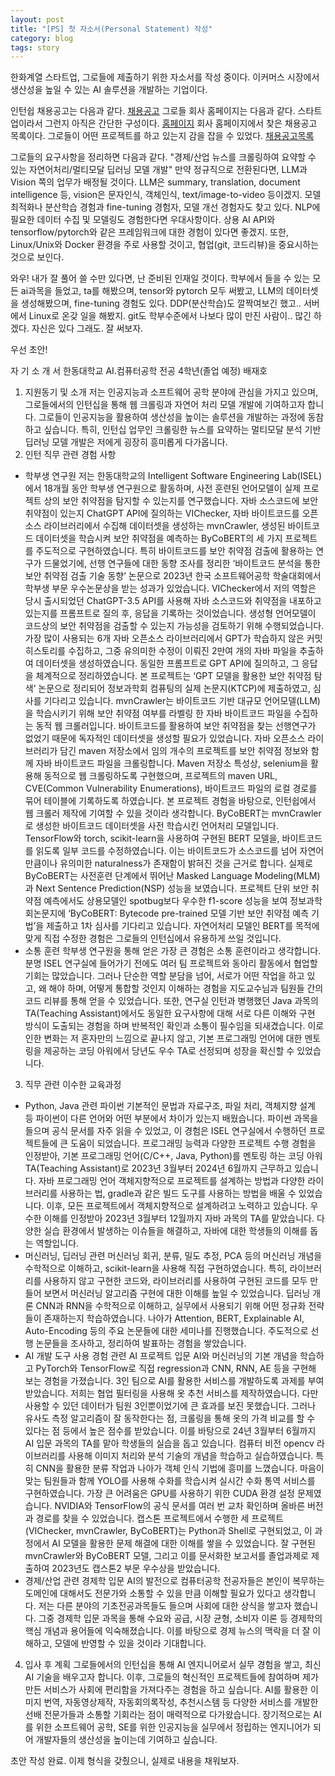 ```yaml
---
layout: post
title: "[PS] 첫 자소서(Personal Statement) 작성"
category: blog
tags: story
---
```


한화계열 스타트업, 그로들에 제출하기 위한 자소서를 작성 중이다.
이커머스 시장에서 생산성을 높일 수 있는 AI 솔루션을 개발하는 기업이다.

인턴쉽 채용공고는 다음과 같다.
[채용공고]
그로들 회사 홈페이지는 다음과 같다.
스타트업이라서 그런지 아직은 간단한 구성이다.
[홈페이지]
회사 홈페이지에서 찾은 채용공고 목록이다.
그로들이 어떤 프로젝트를 하고 있는지 감을 잡을 수 있었다.
[채용공고목록]

그로들의 요구사항을 정리하면 다음과 같다.
"경제/산업 뉴스를 크롤링하여 요약할 수 있는 자연어처리/멀티모달 딥러닝 모델 개발"
만약 정규직으로 전환된다면, LLM과 Vision 쪽의 업무가 배정될 것이다.
LLM은 summary, translation, document intelligence 등, vision은 문자인식, 객체인식, text/image-to-video 등이겠지.
모델 최적화나 분산학습 경험과 fine-tuning 경험자, 모델 개선 경험자도 찾고 있다.
NLP에 필요한 데이터 수집 및 모델링도 경험한다면 우대사항이다.
상용 AI API와 tensorflow/pytorch와 같은 프레임워크에 대한 경험이 있다면 좋겠지.
또한, Linux/Unix와 Docker 환경을 주로 사용할 것이고, 협업(git, 코드리뷰)을 중요시하는 것으로 보인다.

와우! 내가 잘 풀어 쓸 수만 있다면, 난 준비된 인재일 것이다.
학부에서 들을 수 있는 모든 ai과목을 들었고, ta를 해봤으며, tensor와 pytorch 모두 써봤고, LLM의 데이터셋을 생성해봤으며, fine-tuning 경험도 있다. DDP(분산학습)도 깔짝여보긴 했고..
서버에서 Linux로 온갖 일을 해봤지. git도 학부수준에서 나보다 많이 만진 사람이.. 많긴 하겠다. 자신은 있다 그래도. 잘 써보자.

우선 초안!

>
자 기 소 개 서
한동대학교 AI.컴퓨터공학 전공
4학년(졸업 예정) 배재호
1. 지원동기 및 소개
저는 인공지능과 소프트웨어 공학 분야에 관심을 가지고 있으며, 그로들에서의 인턴십을 통해 웹 크롤링과 자연어 처리 모델 개발에 기여하고자 합니다. 그로들이 인공지능을 활용하여 생산성을 높이는 솔루션을 개발하는 과정에 동참하고 싶습니다. 특히, 인턴십 업무인 크롤링한 뉴스를 요약하는 멀티모달 분석 기반 딥러닝 모델 개발은 저에게 굉장히 흥미롭게 다가옵니다. 
2. 인턴 직무 관련 경험 사항
- 학부생 연구원
저는 한동대학교의 Intelligent Software Engineering Lab(ISEL)에서 18개월 동안 학부생 연구원으로 활동하며, 사전 훈련된 언어모델이 실제 프로젝트 상의 보안 취약점을 탐지할 수 있는지를 연구했습니다. 자바 소스코드에 보안 취약점이 있는지 ChatGPT API에 질의하는 VIChecker, 자바 바이트코드를 오픈소스 라이브러리에서 수집해 데이터셋을 생성하는 mvnCrawler, 생성된 바이트코드 데이터셋을 학습시켜 보안 취약점을 예측하는 ByCoBERT의 세 가지 프로젝트를 주도적으로 구현하였습니다. 특히 바이트코드를 보안 취약점 검출에 활용하는 연구가 드물었기에, 선행 연구들에 대한 동향 조사를 정리한 ‘바이트코드 분석을 통한 보안 취약점 검출 기술 동향’ 논문으로 2023년 한국 소프트웨어공학 학술대회에서 학부생 부문 우수논문상을 받는 성과가 있었습니다.
VIChecker에서 저의 역할은 당시 출시되었던 ChatGPT-3.5 API를 사용해 자바 소스코드와 취약점을 내포하고 있는지를 프롬프트로 질의 후, 응답을 기록하는 것이었습니다. 생성형 언어모델이 코드상의 보안 취약점을 검출할 수 있는지 가능성을 검토하기 위해 수행되었습니다. 가장 많이 사용되는 6개 자바 오픈소스 라이브러리에서 GPT가 학습하지 않은 커밋 히스토리를 수집하고, 그중 유의미한 수정이 이뤄진 2만여 개의 자바 파일을 추출하여 데이터셋을 생성하였습니다. 동일한 프롬프트로 GPT API에 질의하고, 그 응답을 체계적으로 정리하였습니다. 본 프로젝트는 ‘GPT 모델을 활용한 보안 취약점 탐색’ 논문으로 정리되어 정보과학회 컴퓨팅의 실제 논문지(KTCP)에 제출하였고, 심사를 기다리고 있습니다.
mvnCrawler는 바이트코드 기반 대규모 언어모델(LLM)을 학습시키기 위해 보안 취약점 여부를 라벨링 한 자바 바이트코드 파일을 수집하는 동적 웹 크롤러입니다. 바이트코드를 활용하여 보안 취약점을 찾는 선행연구가 없었기 때문에 독자적인 데이터셋을 생성할 필요가 있었습니다. 자바 오픈소스 라이브러리가 담긴 maven 저장소에서 임의 개수의 프로젝트를 보안 취약점 정보와 함께 자바 바이트코드 파일을 크롤링합니다. Maven 저장소 특성상, selenium을 활용해 동적으로 웹 크롤링하도록 구현했으며, 프로젝트의 maven URL, CVE(Common Vulnerability Enumerations), 바이트코드 파일의 로컬 경로를 묶어 테이블에 기록하도록 하였습니다. 본 프로젝트 경험을 바탕으로, 인턴쉽에서 웹 크롤러 제작에 기여할 수 있을 것이라 생각합니다.
ByCoBERT는 mvnCrawler로 생성한 바이트코드 데이터셋을 사전 학습시킨 언어처리 모델입니다. TensorFlow와 torch, scikit-learn을 사용하여 구현된 BERT 모델을, 바이트코드를 읽도록 일부 코드를 수정하였습니다. 이는 바이트코드가 소스코드를 넘어 자연어만큼이나 유의미한 naturalness가 존재함이 밝혀진 것을 근거로 합니다. 실제로 ByCoBERT는 사전훈련 단계에서 뛰어난 Masked Language Modeling(MLM)과 Next Sentence Prediction(NSP) 성능을 보였습니다. 프로젝트 단위 보안 취약점 예측에서도 상용모델인 spotbug보다 우수한 f1-score 성능을 보여 정보과학회논문지에 ‘ByCoBERT: Bytecode pre-trained 모델 기반 보안 취약점 예측 기법’을 제출하고 1차 심사를 기다리고 있습니다. 자연어처리 모델인 BERT를 목적에 맞게 직접 수정한 경험은 그로들의 인턴십에서 유용하게 쓰일 것입니다.
- 소통 훈련
학부생 연구원을 통해 얻은 가장 큰 경험은 소통 훈련이라고 생각합니다. 분명 ISEL 연구실에 들어가기 전에도 여러 팀 프로젝트와 동아리 활동에서 협업할 기회는 많았습니다. 그러나 단순한 역할 분담을 넘어, 서로가 어떤 작업을 하고 있고, 왜 해야 하며, 어떻게 통합할 것인지 이해하는 경험을 지도교수님과 팀원들 간의 코드 리뷰를 통해 얻을 수 있었습니다. 또한, 연구실 인턴과 병행했던 Java 과목의 TA(Teaching Assistant)에서도 동일한 요구사항에 대해 서로 다른 이해와 구현 방식이 도출되는 경험을 하며 반복적인 확인과 소통이 필수임을 되새겼습니다. 이로 인한 변화는 저 혼자만의 느낌으로 끝나지 않고, 기본 프로그래밍 언어에 대한 멘토링을 제공하는 코딩 아워에서 당년도 우수 TA로 선정되며 성장을 확신할 수 있었습니다.
3. 직무 관련 이수한 교육과정
- Python, Java 관련
파이썬 기본적인 문법과 자료구조, 파일 처리, 객체지향 설계 등 파이썬이 다른 언어와 어떤 부분에서 차이가 있는지 배웠습니다. 파이썬 과목을 들으며 공식 문서를 자주 읽을 수 있었고, 이 경험은 ISEL 연구실에서 수행하던 프로젝트들에 큰 도움이 되었습니다. 프로그래밍 능력과 다양한 프로젝트 수행 경험을 인정받아, 기본 프로그래밍 언어(C/C++, Java, Python)를 멘토링 하는 코딩 아워 TA(Teaching Assistant)로 2023년 3월부터 2024년 6월까지 근무하고 있습니다.
자바 프로그래밍 언어 객체지향적으로 프로젝트를 설계하는 방법과 다양한 라이브러리를 사용하는 법, gradle과 같은 빌드 도구를 사용하는 방법을 배울 수 있었습니다. 이후, 모든 프로젝트에서 객체지향적으로 설계하려고 노력하고 있습니다. 우수한 이해를 인정받아 2023년 3월부터 12월까지 자바 과목의 TA를 맡았습니다. 다양한 실습 환경에서 발생하는 이슈들을 해결하고, 자바에 대한 학생들의 이해를 돕는 역할입니다.
- 머신러닝, 딥러닝 관련
머신러닝 회귀, 분류, 밀도 추정, PCA 등의 머신러닝 개념을 수학적으로 이해하고, scikit-learn을 사용해 직접 구현하였습니다. 특히, 라이브러리를 사용하지 않고 구현한 코드와, 라이브러리를 사용하여 구현된 코드를 모두 만들어 보면서 머신러닝 알고리즘 구현에 대한 이해를 높일 수 있었습니다.
딥러닝 개론 CNN과 RNN을 수학적으로 이해하고, 실무에서 사용되기 위해 어떤 정규화 전략들이 존재하는지 학습하였습니다. 나아가 Attention, BERT, Explainable AI, Auto-Encoding 등의 주요 논문들에 대한 세미나를 진행했습니다. 주도적으로 선행 논문들을 조사하고, 정리하여 발표하는 경험을 쌓았습니다.
- AI 개발 도구 사용 경험 관련
AI 프로젝트 입문 AI와 머신러닝의 기본 개념을 학습하고 PyTorch와 TensorFlow로 직접 regression과 CNN, RNN, AE 등을 구현해 보는 경험을 가졌습니다. 3인 팀으로 AI를 활용한 서비스를 개발하도록 과제를 부여받았습니다. 저희는 협업 필터링을 사용해 옷 추천 서비스를 제작하였습니다. 다만 사용할 수 있던 데이터가 팀원 3인뿐이었기에 큰 효과를 보진 못했습니다. 그러나 유사도 측정 알고리즘이 잘 동작한다는 점, 크롤링을 통해 옷의 가격 비교를 할 수 있다는 점 등에서 높은 점수를 받았습니다. 이를 바탕으로 24년 3월부터 6월까지 AI 입문 과목의 TA를 맡아 학생들의 실습을 돕고 있습니다.
컴퓨터 비전 opencv 라이브러리를 사용해 이미지 처리와 분석 기술의 개념을 학습하고 실습하였습니다. 특히 CNN을 활용한 분류 작업과 나아가 객체 인식 기법에 흥미를 느꼈습니다. 마음이 맞는 팀원들과 함께 YOLO를 사용해 수화를 학습시켜 실시간 수화 통역 서비스를 구현하였습니다. 가장 큰 어려움은 GPU를 사용하기 위한 CUDA 환경 설정 문제였습니다. NVIDIA와 TensorFlow의 공식 문서를 여러 번 교차 확인하며 올바른 버전과 경로를 찾을 수 있었습니다.
캡스톤 프로젝트에서 수행한 세 프로젝트(VIChecker, mvnCrawler, ByCoBERT)는 Python과 Shell로 구현되었고, 이 과정에서 AI 모델을 활용한 문제 해결에 대한 이해를 쌓을 수 있었습니다. 잘 구현된 mvnCrawler와 ByCoBERT 모델, 그리고 이를 문서화한 보고서를 졸업과제로 제출하여 2023년도 캡스톤2 부문 우수상을 받았습니다.
- 경제/산업 관련
경제학 입문 AI의 발전으로 컴퓨터공학 전공자들은 본인이 복무하는 도메인에 대해서도 전문가와 소통할 수 있을 만큼 이해할 필요가 있다고 생각합니다. 저는 다른 분야의 기초전공과목들도 들으며 사회에 대한 상식을 쌓고자 했습니다. 그중 경제학 입문 과목을 통해 수요와 공급, 시장 균형, 소비자 이론 등 경제학의 핵심 개념과 용어들에 익숙해졌습니다. 이를 바탕으로 경제 뉴스의 맥락을 더 잘 이해하고, 모델에 반영할 수 있을 것이라 기대합니다.
4. 입사 후 계획
그로들에서의 인턴십을 통해 AI 엔지니어로서 실무 경험을 쌓고, 최신 AI 기술을 배우고자 합니다. 이후, 그로들의 혁신적인 프로젝트들에 참여하며 제가 만든 서비스가 사회에 편리함을 가져다주는 경험을 하고 싶습니다. AI를 활용한 이미지 번역, 자동영상제작, 자동회의록작성, 추천시스템 등 다양한 서비스를 개발한 선배 전문가들과 소통할 기회라는 점이 매력적으로 다가왔습니다. 장기적으로는 AI를 위한 소프트웨어 공학, SE를 위한 인공지능을 실무에서 정립하는 엔지니어가 되어 개발자들의 생산성을 높이는데 기여하고 싶습니다.

초안 작성 완료.
이제 형식을 갖췄으니, 실제로 내용을 채워보자.


<!-- Links -->
[채용공고]: https://www.superookie.com/jobs/6642c8538b129f049f5040b2?apply_sr=1
[홈페이지]: https://www.growdle.com/
[채용공고목록]: https://growdle.notion.site/24-05-30-updated-c55a35c7189c49cda6e95a25fe5905c2